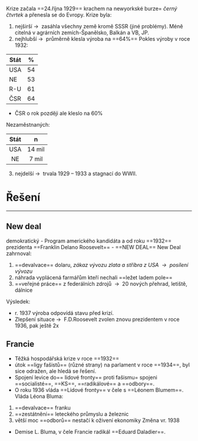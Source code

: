 Krize začala ==24.října 1929== krachem na newyorkské burze= _černý čtvrtek_ a přenesla se do Evropy.
Krize byla:
1) nejširší${\ \longrightarrow\ }$  zasáhla všechny země kromě SSSR (jiné problémy). Méně citelná v agrárních zemích-Španělsko, Balkán a VB, JP.
2) nejhlubší${\ \longrightarrow\ }$   průměrně klesla výroba na ==64%==
Pokles výroby v roce 1932:

| Stát |  %  |
| ---- |:---:|
| USA  | 54  |
| NE   | 53  |
| R-U  | 61  |
| ČSR  | 64  |

- ČSR o rok později ale kleslo na 60%

Nezaměstnaných:

| Stát |   n    |
|:----:|:------:|
| USA  | 14 mil |
|  NE  | 7 mil  |

3) nejdelší${\ \longrightarrow\ }$  trvala 1929 – 1933 a stagnací do WWII.

# Řešení
---
## New deal
 demokratický - Program amerického kandidáta a od roku ==1932== prezidenta ==Franklin Delano Roosevelt== - ==NEW DEAL==
New Deal zahrnoval:
1. ==devalvace== dolaru,  _zákaz vývozu zlata a stříbra z USA  ${\ \longrightarrow\ }$ posílení vývozu_
2. náhrada vyplácená farmářům kteří nechali ==ležet ladem pole==
3. ==veřejné práce== z federálních zdrojů  ${\ \longrightarrow\ }$ 20 nových přehrad, letiště, dálnice

Výsledek:
- r. 1937 výroba odpovídá stavu před krizí.
- Zlepšení situace${\ \longrightarrow\ }$  F.D.Roosevelt zvolen znovu prezidentem v roce 1936, pak ještě 2x

## Francie
- Těžká hospodářská krize v roce ==1932==
- útok ==ligy fašistů== (různé strany) na parlament v roce ==1934==, byl sice odražen, ale hledá se řešení.
- Spojení levice do== lidové fronty== proti fašismu= spojeni ==socialisté==, ==KS==, ==radikálové== a ==odbory==.
- O roku 1936 vláda ==Lidové fronty== v čele s ==Léonem Blumem==.
Vláda Léona Bluma:
1. ==devalvace== franku
2. ==zestátnění== leteckého průmyslu a železnic
3. větší moc ==odborů== nestačí k oživení ekonomiky
Změna vr. 1938
- Demise L. Bluma, v čele Francie radikál ==Eduard Daladier==.